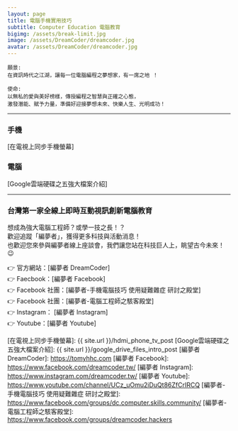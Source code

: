 ```yaml
---
layout: page
title: 電腦手機實用技巧
subtitle: Computer Education 電腦教育
bigimg: /assets/break-limit.jpg
image: /assets/DreamCoder/dreamcoder.jpg
avatar: /assets/DreamCoder/dreamcoder.jpg
---
```


```
願景: 
在資訊時代之江湖，讓每一位電腦編程之夢想家，有一席之地 ！  

使命: 
以無私的愛與美好榜樣，傳授編程之智慧與正確之心態，
激發潛能、賦予力量，準備好迎接夢想未來、快樂人生、光明成功！
```

---

### 手機

[在電視上同步手機螢幕]

### 電腦

[Google雲端硬碟之五強大檔案介紹]

---

### 台灣第一家全線上即時互動視訊創新電腦教育

想成為強大電腦工程師？或學一技之長！？  
歡迎追蹤「編夢者」，獲得更多科技與活動消息！  
也歡迎您來參與編夢者線上座談會，我們讓您站在科技巨人上，眺望古今未來！:wink:

:point_right: 官方網站：[編夢者 DreamCoder]  
:point_right: Faecbook：[編夢者 Facebook]  
:point_right: Facebook 社團：[編夢者-手機電腦技巧 使用疑難雜症 研討之殿堂]  
:point_right: Facebook 社團：[編夢者-電腦工程師之駭客殿堂]  
:point_right: Instagram： [編夢者 Instagram]  
:point_right: Youtube：[編夢者 Youtube]

[在電視上同步手機螢幕]: {{ site.url }}/hdmi_phone_tv_post
[Google雲端硬碟之五強大檔案介紹]: {{ site.url }}/google_drive_files_intro_post
[編夢者 DreamCoder]: https://tomyhhc.com
[編夢者 Facebook]: https://www.facebook.com/dreamcoder.tw/
[編夢者 Instagram]: https://www.instagram.com/dreamcoder.tw/
[編夢者 Youtube]: https://www.youtube.com/channel/UCz_uOmu2iDuQt86ZfCrIRCQ
[編夢者-手機電腦技巧 使用疑難雜症 研討之殿堂]: https://www.facebook.com/groups/dc.computer.skills.community/ 
[編夢者-電腦工程師之駭客殿堂]: https://www.facebook.com/groups/dreamcoder.hackers

